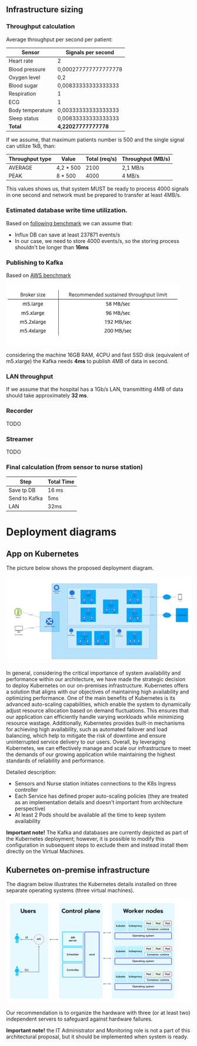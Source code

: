 ## Infrastructure sizing
### Throughput calculation 

Average throughput per second per patient:

| Sensor           | Signals per second   |
|------------------|----------------------|
| Heart rate       | 2                    |
| Blood pressure   | 0,000277777777777778 |
| Oxygen level     | 0,2                  |
| Blood sugar      | 0,00833333333333333  |
| Respiration      | 1                    |
| ECG              | 1                    |
| Body temperature | 0,00333333333333333  |
| Sleep status     | 0,00833333333333333  |
| **Total**        | **4,22027777777778** |

If we assume, that maximum patients number is 500 and the single signal can utilize 1kB, than:

| Throughput type | Value     | Total (req/s) | Throughput (MB/s) |
|-----------------|-----------|---------------|-------------------|
| AVERAGE         | 4,2 * 500 | 2100          | 2,1 MB/s          |
| PEAK            | 8 * 500   | 4000          | 4 MB/s            |

This values shows us, that system MUST be ready to process 4000 signals in one second and network must be prepared to transfer at least 4MB/s.

### Estimated database write time utilization.
Based on [following benchmark](https://medium.com/machbase/performance-testing-and-comparison-of-time-series-databases-influxdb-and-machbase-c35b2fa8d91a)
we can assume that:
* Influx DB can save at least 237871 events/s
* In our case, we need to store 4000 events/s, so the storing process shouldn't be longer than **16ms**

### Publishing to Kafka
Based on [AWS benchmark](https://aws.amazon.com/blogs/big-data/best-practices-for-right-sizing-your-apache-kafka-clusters-to-optimize-performance-and-cost/) 

<img src="images/kafka-benchmark.png"> 

considering the machine 16GB RAM, 4CPU and fast SSD disk (equivalent of m5.xlarge) the Kafka needs **4ms** to publish 4MB of data in second.

### LAN throughput
If we assume that the hospital has a 1Gb/s LAN, transmitting 4MB of data should take approximately **32 ms**.

### Recorder
TODO

### Streamer 
TODO


### Final calculation (from sensor to nurse station)

| Step          | Total Time |
|---------------|----------|
| Save tp DB    | 16 ms    |
| Send to Kafka | 5ms      |
| LAN           | 32ms |



# Deployment diagrams

## App on Kubernetes
The picture below shows the proposed deployment diagram.

<img src="images/kubernetes.png" />


In general, considering the critical importance of system availability and performance within our architecture, we have made the strategic decision to deploy Kubernetes on our on-premises infrastructure. Kubernetes offers a solution that aligns with our objectives of maintaining high availability and optimizing performance. 
One of the main benefits of Kubernetes is its advanced auto-scaling capabilities, which enable the system to dynamically adjust resource allocation based on demand fluctuations. This ensures that our application can efficiently handle varying workloads while minimizing resource wastage. 
Additionally, Kubernetes provides built-in mechanisms for achieving high availability, such as automated failover and load balancing, which help to mitigate the risk of downtime and ensure uninterrupted service delivery to our users. 
Overall, by leveraging Kubernetes, we can effectively manage and scale our infrastructure to meet the demands of our growing application while maintaining the highest standards of reliability and performance.

Detailed description:
* Sensors and Nurse station initiates connections to the K8s Ingress controller
* Each Service has defined proper auto-scaling policies (they are treated as an implementation details and doesn't important from architecture perspective)
* At least 2 Pods should be available all the time to keep system availability


**Important note!** The Kafka and databases are currently depicted as part of the Kubernetes deployment; however, it is possible to modify this configuration in subsequent steps to exclude them and instead install them directly on the Virtual Machines. 

## Kubernetes on-premise infrastructure

The diagram below illustrates the Kubernetes details installed on three separate operating systems (three virtual machines).

<img src="images/kubernetes-on-premise.png">

Our recommendation is to organize the hardware with three (or at least two) independent servers to safeguard against hardware failures.

**Important note!** the IT Administrator and Monitoring role is not a part of this architectural proposal, but it should be implemented when system is ready.


